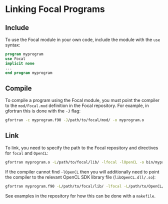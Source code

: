 # Linking Focal Programs
 
## Include
To use the Focal module in your own code, include the module with the `use` syntax:

```fortran
program myprogram
use Focal
implicit none
...
end program myprogram
```

## Compile
To compile a program using the Focal module, you must point the compiler to the `mod/Focal.mod` definition in the Focal repository.
For example, in gfortran this is done with the `-J` flag:

```sh
gfortran -c myprogram.f90 -J/path/to/focal/mod/ -o myprogram.o
```

## Link
To link, you need to specify the path to the Focal repository and directives for `focal` and `OpenCL`:

```sh
gfortran myprogram.o -L/path/to/focal/lib/ -lfocal -lOpenCL -o bin/myprogram
```

If the compiler cannot find `-lOpenCL` then you will additionally need to point the compiler to the relevant OpenCL SDK library file (`libOpenCL.dll/.so`):

```sh
gfortran myprogram.f90 -L/path/to/focal/lib/ -lfocal -L/path/to/OpenCL/lib/ -lOpenCL -o myprogram
```

See examples in the repository for how this can be done with a `makefile`.
